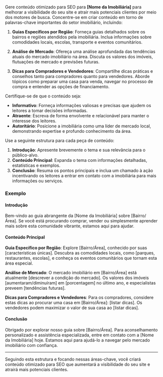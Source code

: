  
Gere conteúdo otimizado para SEO para **[Nome da Imobiliária]** para melhorar a visibilidade do seu site e atrair mais potenciais clientes por meio dos motores de busca. Concentre-se em criar conteúdo em torno de palavras-chave importantes do setor imobiliário, incluindo:

1. **Guias Específicos por Região**: Forneça guias detalhados sobre os bairros e regiões atendidos pela imobiliária. Inclua informações sobre comodidades locais, escolas, transporte e eventos comunitários.

2. **Análise de Mercado**: Ofereça uma análise aprofundada das tendências atuais do mercado imobiliário na área. Discuta os valores dos imóveis, flutuações de mercado e previsões futuras.

3. **Dicas para Compradores e Vendedores**: Compartilhe dicas práticas e conselhos tanto para compradores quanto para vendedores. Aborde tópicos como preparar uma casa para venda, navegar no processo de compra e entender as opções de financiamento.

Certifique-se de que o conteúdo seja:

- **Informativo**: Forneça informações valiosas e precisas que ajudem os leitores a tomar decisões informadas.
- **Atraente**: Escreva de forma envolvente e relacionável para manter o interesse dos leitores.
- **Autoritário**: Posicione a imobiliária como uma líder de mercado local, demonstrando expertise e profundo conhecimento da área.

Use a seguinte estrutura para cada peça de conteúdo:

1. **Introdução**: Apresente brevemente o tema e sua relevância para o público-alvo.
2. **Conteúdo Principal**: Expanda o tema com informações detalhadas, estatísticas e exemplos.
3. **Conclusão**: Resuma os pontos principais e inclua um chamado à ação incentivando os leitores a entrar em contato com a imobiliária para mais informações ou serviços.

### Exemplo

#### Introdução
Bem-vindo ao guia abrangente da [Nome da Imobiliária] sobre [Bairro/Área]. Se você está procurando comprar, vender ou simplesmente aprender mais sobre esta comunidade vibrante, estamos aqui para ajudar.

#### Conteúdo Principal
**Guia Específico por Região**:
Explore [Bairro/Área], conhecido por suas [características únicas]. Descubra as comodidades locais, como [parques, restaurantes, escolas], e conheça os eventos comunitários que tornam esta área especial.

**Análise de Mercado**:
O mercado imobiliário em [Bairro/Área] está atualmente [descrever a condição do mercado]. Os valores dos imóveis [aumentaram/diminuíram] em [porcentagem] no último ano, e especialistas preveem [tendências futuras].

**Dicas para Compradores e Vendedores**:
Para os compradores, considere estas dicas ao procurar uma casa em [Bairro/Área]: [listar dicas]. Os vendedores podem maximizar o valor de sua casa ao [listar dicas].

#### Conclusão
Obrigado por explorar nosso guia sobre [Bairro/Área]. Para aconselhamento personalizado e assistência especializada, entre em contato com a [Nome da Imobiliária] hoje. Estamos aqui para ajudá-lo a navegar pelo mercado imobiliário com confiança.

---

Seguindo esta estrutura e focando nessas áreas-chave, você criará conteúdo otimizado para SEO que aumentará a visibilidade do seu site e atrairá mais potenciais clientes.
```